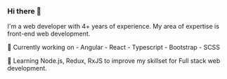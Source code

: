 ### Hi there 👋

I'm a web developer with 4+ years of experience. My area of expertise is front-end web development.

🔭 Currently working on 
    - Angular
    - React
    - Typescript
    - Bootstrap
    - SCSS

🌱 Learning Node.js, Redux, RxJS to improve my skillset for Full stack web development.


<!--
**lakshmi309/lakshmi309** is a ✨ _special_ ✨ repository because its `README.md` (this file) appears on your GitHub profile.

Here are some ideas to get you started:

- 🔭 I’m currently working on ...
- 🌱 I’m currently learning ...
- 👯 I’m looking to collaborate on ...
- 🤔 I’m looking for help with ...
- 💬 Ask me about ...
- 📫 How to reach me: ...
- 😄 Pronouns: ...
- ⚡ Fun fact: ...
-->
